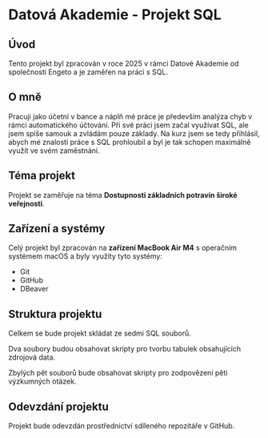 # **Datová Akademie - Projekt SQL**

## **Úvod**
Tento projekt byl zpracován v roce 2025 v rámci Datové Akademie od společnosti Engeto a je zaměřen na práci s SQL.

## **O mně**
Pracuji jako účetní v bance a náplň mé práce je především analýza chyb v rámci automatického účtování. Při své práci jsem začal využívat SQL, ale jsem spíše samouk a zvládám pouze základy. Na kurz jsem se tedy přihlásil, abych mé znalosti práce s SQL prohloubil a byl je tak schopen maximálně využít ve svém zaměstnání.

## **Téma projekt**
Projekt se zaměřuje na téma **Dostupnosti základních potravin široké veřejnosti**.

## Zařízení a systémy
Celý projekt byl zpracován na **zařízení MacBook Air M4** s operačním systémem macOS a byly využity tyto systémy:
- Git
- GitHub
- DBeaver

## Struktura projektu
Celkem se bude projekt skládat ze sedmi SQL souborů. 

Dva soubory budou obsahovat skripty pro tvorbu tabulek obsahujících zdrojová data.

Zbylých pět souborů bude obsahovat skripty pro zodpovězení pěti výzkumných otázek.

## Odevzdání projektu
Projekt bude odevzdán prostřednictví sdíleného repozitáře v GitHub.

